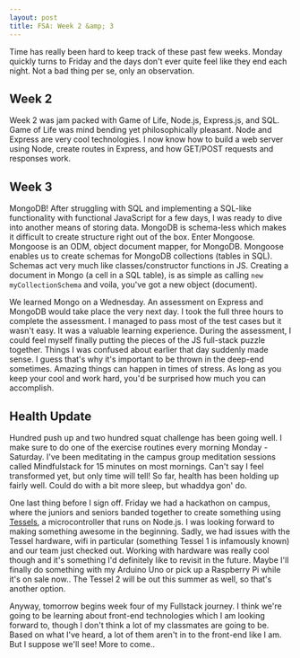 ```yaml
---
layout: post
title: FSA: Week 2 &amp; 3
---
```


Time has really been hard to keep track of these past few weeks. Monday quickly turns to Friday and the days don't ever quite feel like they end each night. Not a bad thing per se, only an observation.

## Week 2
Week 2 was jam packed with Game of Life, Node.js, Express.js, and SQL. Game of Life was mind bending yet philosophically pleasant. Node and Express are very cool technologies. I now know how to build a web server using Node, create routes in Express, and how GET/POST requests and responses work.

## Week 3
MongoDB! After struggling with SQL and implementing a SQL-like functionality with functional JavaScript for a few days, I was ready to dive into another means of storing data. MongoDB is schema-less which makes it difficult to create structure right out of the box. Enter Mongoose. Mongoose is an ODM, object document mapper, for MongoDB. Mongoose enables us to create schemas for MongoDB collections (tables in SQL). Schemas act very much like classes/constructor functions in JS. Creating a document in Mongo (a cell in a SQL table), is as simple as calling ```new myCollectionSchema``` and voila, you've got a new object (document).

We learned Mongo on a Wednesday. An assessment on Express and MongoDB would take place the very next day. I took the full three hours to complete the assessment. I managed to pass most of the test cases but it wasn't easy. It was a valuable learning experience. During the assessment, I could feel myself finally putting the pieces of the JS full-stack puzzle together. Things I was confused about earlier that day suddenly made sense. I guess that's why it's important to be thrown in the deep-end sometimes. Amazing things can happen in times of stress. As long as you keep your cool and work hard, you'd be surprised how much you can accomplish.

## Health Update
Hundred push up and two hundred squat challenge has been going well. I make sure to do one of the exercise routines every morning Monday - Saturday. I've been meditating in the campus group meditation sessions called Mindfulstack for 15 minutes on most mornings. Can't say I feel transformed yet, but only time will tell! So far, health has been holding up fairly well. Could do with a bit more sleep, but whaddya gon' do.

One last thing before I sign off. Friday we had a hackathon on campus, where the juniors and seniors banded together to create something using [Tessels](http://tessel.io), a microcontroller that runs on Node.js. I was looking forward to making something awesome in the beginning. Sadly, we had issues with the Tessel hardware, wifi in particular (something Tessel 1 is infamously known) and our team just checked out. Working with hardware was really cool though and it's something I'd definitely like to revisit in the future. Maybe I'll finally do something with my Arduino Uno or pick up a Raspberry Pi while it's on sale now.. The Tessel 2 will be out this summer as well, so that's another option.

Anyway, tomorrow begins week four of my Fullstack journey. I think we're going to be learning about front-end technologies which I am looking forward to, though I don't think a lot of my classmates are going to be. Based on what I've heard, a lot of them aren't in to the front-end like I am. But I suppose we'll see! More to come..